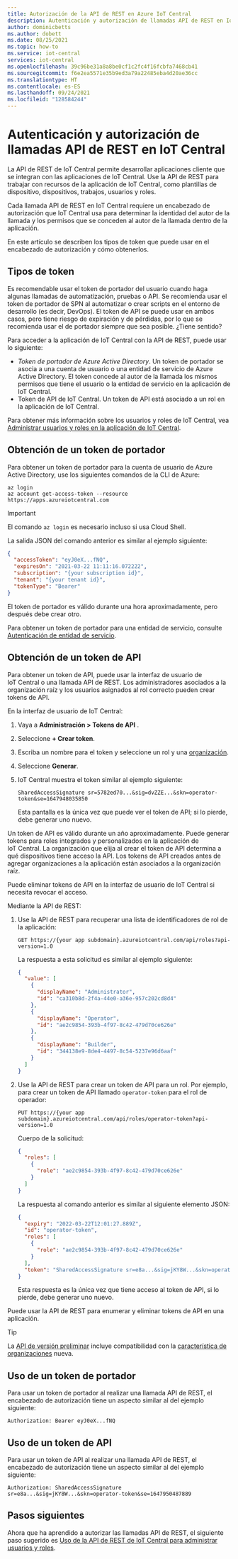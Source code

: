 ```yaml
---
title: Autorización de la API de REST en Azure IoT Central
description: Autenticación y autorización de llamadas API de REST en IoT Central
author: dominicbetts
ms.author: dobett
ms.date: 08/25/2021
ms.topic: how-to
ms.service: iot-central
services: iot-central
ms.openlocfilehash: 39c96be31a8a8be0cf1c2fc4f16fcbfa7468cb41
ms.sourcegitcommit: f6e2ea5571e35b9ed3a79a22485eba4d20ae36cc
ms.translationtype: HT
ms.contentlocale: es-ES
ms.lasthandoff: 09/24/2021
ms.locfileid: "128584244"
---
```

# <a name="how-to-authenticate-and-authorize-iot-central-rest-api-calls"></a>Autenticación y autorización de llamadas API de REST en IoT Central

La API de REST de IoT Central permite desarrollar aplicaciones cliente que se integran con las aplicaciones de IoT Central. Use la API de REST para trabajar con recursos de la aplicación de IoT Central, como plantillas de dispositivo, dispositivos, trabajos, usuarios y roles.

Cada llamada API de REST en IoT Central requiere un encabezado de autorización que IoT Central usa para determinar la identidad del autor de la llamada y los permisos que se conceden al autor de la llamada dentro de la aplicación.

En este artículo se describen los tipos de token que puede usar en el encabezado de autorización y cómo obtenerlos.

## <a name="token-types"></a>Tipos de token

Es recomendable usar el token de portador del usuario cuando haga algunas llamadas de automatización, pruebas o API. Se recomienda usar el token de portador de SPN al automatizar o crear scripts en el entorno de desarrollo (es decir, DevOps). El token de API se puede usar en ambos casos, pero tiene riesgo de expiración y de pérdidas, por lo que se recomienda usar el de portador siempre que sea posible. ¿Tiene sentido? 

Para acceder a la aplicación de IoT Central con la API de REST, puede usar lo siguiente:

- _Token de portador de Azure Active Directory_. Un token de portador se asocia a una cuenta de usuario o una entidad de servicio de Azure Active Directory. El token concede al autor de la llamada los mismos permisos que tiene el usuario o la entidad de servicio en la aplicación de IoT Central.
- Token de API de IoT Central. Un token de API está asociado a un rol en la aplicación de IoT Central.

Para obtener más información sobre los usuarios y roles de IoT Central, vea [Administrar usuarios y roles en la aplicación de IoT Central](howto-manage-users-roles.md).

## <a name="get-a-bearer-token"></a>Obtención de un token de portador

Para obtener un token de portador para la cuenta de usuario de Azure Active Directory, use los siguientes comandos de la CLI de Azure:

```azurecli
az login
az account get-access-token --resource https://apps.azureiotcentral.com
```

> [!IMPORTANT]
> El comando `az login` es necesario incluso si usa Cloud Shell.

La salida JSON del comando anterior es similar al ejemplo siguiente:

```json
{
  "accessToken": "eyJ0eX...fNQ",
  "expiresOn": "2021-03-22 11:11:16.072222",
  "subscription": "{your subscription id}",
  "tenant": "{your tenant id}",
  "tokenType": "Bearer"
}
```

El token de portador es válido durante una hora aproximadamente, pero después debe crear otro.

Para obtener un token de portador para una entidad de servicio, consulte [Autenticación de entidad de servicio](/rest/api/iotcentral/authentication#service-principal-authentication).

## <a name="get-an-api-token"></a>Obtención de un token de API

Para obtener un token de API, puede usar la interfaz de usuario de IoT Central o una llamada API de REST. Los administradores asociados a la organización raíz y los usuarios asignados al rol correcto pueden crear tokens de API.

En la interfaz de usuario de IoT Central:

1. Vaya a **Administración > Tokens de API** .
1. Seleccione **+ Crear token**.
1. Escriba un nombre para el token y seleccione un rol y una [organización](howto-create-organizations.md).
1. Seleccione **Generar**.
1. IoT Central muestra el token similar al ejemplo siguiente:

    `SharedAccessSignature sr=5782ed70...&sig=dvZZE...&skn=operator-token&se=1647948035850`

    Esta pantalla es la única vez que puede ver el token de API; si lo pierde, debe generar uno nuevo.

Un token de API es válido durante un año aproximadamente. Puede generar tokens para roles integrados y personalizados en la aplicación de IoT Central. La organización que elija al crear el token de API determina a qué dispositivos tiene acceso la API. Los tokens de API creados antes de agregar organizaciones a la aplicación están asociados a la organización raíz.

Puede eliminar tokens de API en la interfaz de usuario de IoT Central si necesita revocar el acceso.

Mediante la API de REST:

1. Use la API de REST para recuperar una lista de identificadores de rol de la aplicación:

    ```http
    GET https://{your app subdomain}.azureiotcentral.com/api/roles?api-version=1.0
    ```

    La respuesta a esta solicitud es similar al ejemplo siguiente:

    ```json
    {
      "value": [
        {
          "displayName": "Administrator",
          "id": "ca310b8d-2f4a-44e0-a36e-957c202cd8d4"
        },
        {
          "displayName": "Operator",
          "id": "ae2c9854-393b-4f97-8c42-479d70ce626e"
        },
        {
          "displayName": "Builder",
          "id": "344138e9-8de4-4497-8c54-5237e96d6aaf"
        }
      ]
    }
    ```

1. Use la API de REST para crear un token de API para un rol. Por ejemplo, para crear un token de API llamado `operator-token` para el rol de operador:

    ```http
    PUT https://{your app subdomain}.azureiotcentral.com/api/roles/operator-token?api-version=1.0
    ```

    Cuerpo de la solicitud:

    ```json
    {
      "roles": [
        {
          "role": "ae2c9854-393b-4f97-8c42-479d70ce626e"
        }
      ]
    }
    ```

    La respuesta al comando anterior es similar al siguiente elemento JSON:

    ```json
    {
      "expiry": "2022-03-22T12:01:27.889Z",
      "id": "operator-token",
      "roles": [
        {
          "role": "ae2c9854-393b-4f97-8c42-479d70ce626e"
        }
      ],
      "token": "SharedAccessSignature sr=e8a...&sig=jKY8W...&skn=operator-token&se=1647950487889"
    }
    ```

    Esta respuesta es la única vez que tiene acceso al token de API, si lo pierde, debe generar uno nuevo.

Puede usar la API de REST para enumerar y eliminar tokens de API en una aplicación.

> [!TIP]
> La [API de versión preliminar](/rest/api/iotcentral/1.1-previewdataplane/api-tokens) incluye compatibilidad con la [característica de organizaciones](howto-create-organizations.md) nueva.

## <a name="use-a-bearer-token"></a>Uso de un token de portador

Para usar un token de portador al realizar una llamada API de REST, el encabezado de autorización tiene un aspecto similar al del ejemplo siguiente:

`Authorization: Bearer eyJ0eX...fNQ`

## <a name="use-an-api-token"></a>Uso de un token de API

Para usar un token de API al realizar una llamada API de REST, el encabezado de autorización tiene un aspecto similar al del ejemplo siguiente:

`Authorization: SharedAccessSignature sr=e8a...&sig=jKY8W...&skn=operator-token&se=1647950487889`

## <a name="next-steps"></a>Pasos siguientes

Ahora que ha aprendido a autorizar las llamadas API de REST, el siguiente paso sugerido es [Uso de la API de REST de IoT Central para administrar usuarios y roles](howto-manage-users-roles-with-rest-api.md).
